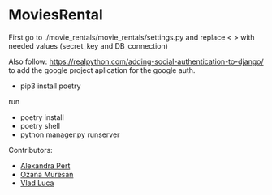 # MoviesRental

First go to ./movie_rentals/movie_rentals/settings.py and replace < > with needed values (secret_key and DB_connection)

Also follow: https://realpython.com/adding-social-authentication-to-django/ to add the google project aplication for the google auth. 


 - pip3 install poetry

run
 - poetry install 
 - poetry shell 
 - python manager.py runserver


Contributors:
 - [Alexandra Pert](https://github.com/alexandrapert) 
 - [Ozana Muresan](https://github.com/ozanamuresan)
 - [Vlad Luca](https://github.com/SaladBreaker)
